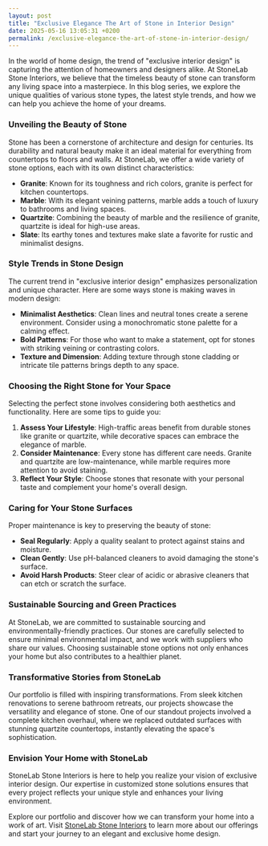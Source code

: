```yaml
---
layout: post
title: "Exclusive Elegance The Art of Stone in Interior Design"
date: 2025-05-16 13:05:31 +0200
permalink: /exclusive-elegance-the-art-of-stone-in-interior-design/
---
```



In the world of home design, the trend of "exclusive interior design" is capturing the attention of homeowners and designers alike. At StoneLab Stone Interiors, we believe that the timeless beauty of stone can transform any living space into a masterpiece. In this blog series, we explore the unique qualities of various stone types, the latest style trends, and how we can help you achieve the home of your dreams.

### Unveiling the Beauty of Stone

Stone has been a cornerstone of architecture and design for centuries. Its durability and natural beauty make it an ideal material for everything from countertops to floors and walls. At StoneLab, we offer a wide variety of stone options, each with its own distinct characteristics:

- **Granite**: Known for its toughness and rich colors, granite is perfect for kitchen countertops.
- **Marble**: With its elegant veining patterns, marble adds a touch of luxury to bathrooms and living spaces.
- **Quartzite**: Combining the beauty of marble and the resilience of granite, quartzite is ideal for high-use areas.
- **Slate**: Its earthy tones and textures make slate a favorite for rustic and minimalist designs.

### Style Trends in Stone Design

The current trend in "exclusive interior design" emphasizes personalization and unique character. Here are some ways stone is making waves in modern design:

- **Minimalist Aesthetics**: Clean lines and neutral tones create a serene environment. Consider using a monochromatic stone palette for a calming effect.
- **Bold Patterns**: For those who want to make a statement, opt for stones with striking veining or contrasting colors.
- **Texture and Dimension**: Adding texture through stone cladding or intricate tile patterns brings depth to any space.

### Choosing the Right Stone for Your Space

Selecting the perfect stone involves considering both aesthetics and functionality. Here are some tips to guide you:

1. **Assess Your Lifestyle**: High-traffic areas benefit from durable stones like granite or quartzite, while decorative spaces can embrace the elegance of marble.
2. **Consider Maintenance**: Every stone has different care needs. Granite and quartzite are low-maintenance, while marble requires more attention to avoid staining.
3. **Reflect Your Style**: Choose stones that resonate with your personal taste and complement your home's overall design.

### Caring for Your Stone Surfaces

Proper maintenance is key to preserving the beauty of stone:

- **Seal Regularly**: Apply a quality sealant to protect against stains and moisture.
- **Clean Gently**: Use pH-balanced cleaners to avoid damaging the stone's surface.
- **Avoid Harsh Products**: Steer clear of acidic or abrasive cleaners that can etch or scratch the surface.

### Sustainable Sourcing and Green Practices

At StoneLab, we are committed to sustainable sourcing and environmentally-friendly practices. Our stones are carefully selected to ensure minimal environmental impact, and we work with suppliers who share our values. Choosing sustainable stone options not only enhances your home but also contributes to a healthier planet.

### Transformative Stories from StoneLab

Our portfolio is filled with inspiring transformations. From sleek kitchen renovations to serene bathroom retreats, our projects showcase the versatility and elegance of stone. One of our standout projects involved a complete kitchen overhaul, where we replaced outdated surfaces with stunning quartzite countertops, instantly elevating the space's sophistication.

### Envision Your Home with StoneLab

StoneLab Stone Interiors is here to help you realize your vision of exclusive interior design. Our expertise in customized stone solutions ensures that every project reflects your unique style and enhances your living environment.

Explore our portfolio and discover how we can transform your home into a work of art. Visit [StoneLab Stone Interiors](https://stonelab.se) to learn more about our offerings and start your journey to an elegant and exclusive home design.